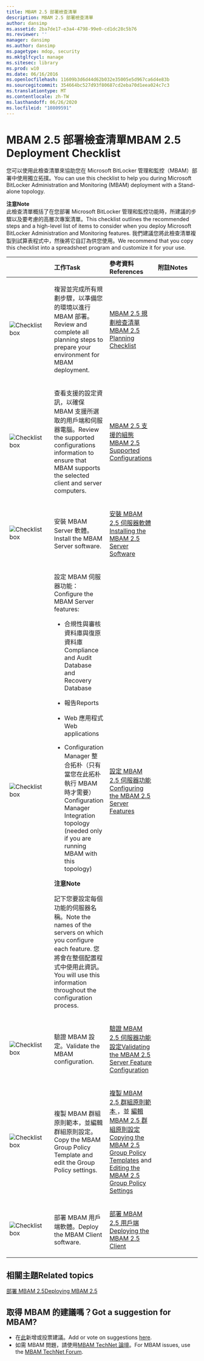 ```yaml
---
title: MBAM 2.5 部署檢查清單
description: MBAM 2.5 部署檢查清單
author: dansimp
ms.assetid: 2ba7de17-e3a4-4798-99e0-cd1dc28c5b76
ms.reviewer: ''
manager: dansimp
ms.author: dansimp
ms.pagetype: mdop, security
ms.mktglfcycl: manage
ms.sitesec: library
ms.prod: w10
ms.date: 06/16/2016
ms.openlocfilehash: 11609b3d6d44d62b032e35005e5d967ca6d4e83b
ms.sourcegitcommit: 354664bc527d93f80687cd2eba70d1eea024c7c3
ms.translationtype: MT
ms.contentlocale: zh-TW
ms.lasthandoff: 06/26/2020
ms.locfileid: "10809591"
---
```

# <span data-ttu-id="69119-103">MBAM 2.5 部署檢查清單</span><span class="sxs-lookup"><span data-stu-id="69119-103">MBAM 2.5 Deployment Checklist</span></span>


<span data-ttu-id="69119-104">您可以使用此檢查清單來協助您在 Microsoft BitLocker 管理和監控（MBAM）部署中使用獨立拓撲。</span><span class="sxs-lookup"><span data-stu-id="69119-104">You can use this checklist to help you during Microsoft BitLocker Administration and Monitoring (MBAM) deployment with a Stand-alone topology.</span></span>

**<span data-ttu-id="69119-105">注意</span><span class="sxs-lookup"><span data-stu-id="69119-105">Note</span></span>**  
<span data-ttu-id="69119-106">此檢查清單概括了在您部署 Microsoft BitLocker 管理和監控功能時，所建議的步驟以及要考慮的高層次專案清單。</span><span class="sxs-lookup"><span data-stu-id="69119-106">This checklist outlines the recommended steps and a high-level list of items to consider when you deploy Microsoft BitLocker Administration and Monitoring features.</span></span> <span data-ttu-id="69119-107">我們建議您將此檢查清單複製到試算表程式中，然後將它自訂為供您使用。</span><span class="sxs-lookup"><span data-stu-id="69119-107">We recommend that you copy this checklist into a spreadsheet program and customize it for your use.</span></span>



<table>
<colgroup>
<col width="25%" />
<col width="25%" />
<col width="25%" />
<col width="25%" />
</colgroup>
<thead>
<tr class="header">
<th align="left"></th>
<th align="left"><span data-ttu-id="69119-108">工作</span><span class="sxs-lookup"><span data-stu-id="69119-108">Task</span></span></th>
<th align="left"><span data-ttu-id="69119-109">參考資料</span><span class="sxs-lookup"><span data-stu-id="69119-109">References</span></span></th>
<th align="left"><span data-ttu-id="69119-110">附註</span><span class="sxs-lookup"><span data-stu-id="69119-110">Notes</span></span></th>
</tr>
</thead>
<tbody>
<tr class="odd">
<td align="left"><img src="images/checklistbox.gif" alt="Checklist box" /></td>
<td align="left"><p><span data-ttu-id="69119-111">複習並完成所有規劃步驟，以準備您的環境以進行 MBAM 部署。</span><span class="sxs-lookup"><span data-stu-id="69119-111">Review and complete all planning steps to prepare your environment for MBAM deployment.</span></span></p></td>
<td align="left"><p><a href="mbam-25-planning-checklist.md" data-raw-source="[MBAM 2.5 Planning Checklist](mbam-25-planning-checklist.md)"><span data-ttu-id="69119-112">MBAM 2.5 規劃檢查清單</span><span class="sxs-lookup"><span data-stu-id="69119-112">MBAM 2.5 Planning Checklist</span></span></a></p></td>
<td align="left"><p></p></td>
</tr>
<tr class="even">
<td align="left"><img src="images/checklistbox.gif" alt="Checklist box" /></td>
<td align="left"><p><span data-ttu-id="69119-113">查看支援的設定資訊，以確保 MBAM 支援所選取的用戶端和伺服器電腦。</span><span class="sxs-lookup"><span data-stu-id="69119-113">Review the supported configurations information to ensure that MBAM supports the selected client and server computers.</span></span></p></td>
<td align="left"><p><a href="mbam-25-supported-configurations.md" data-raw-source="[MBAM 2.5 Supported Configurations](mbam-25-supported-configurations.md)"><span data-ttu-id="69119-114">MBAM 2.5 支援的組態</span><span class="sxs-lookup"><span data-stu-id="69119-114">MBAM 2.5 Supported Configurations</span></span></a></p></td>
<td align="left"><p></p></td>
</tr>
<tr class="odd">
<td align="left"><img src="images/checklistbox.gif" alt="Checklist box" /></td>
<td align="left"><p><span data-ttu-id="69119-115">安裝 MBAM Server 軟體。</span><span class="sxs-lookup"><span data-stu-id="69119-115">Install the MBAM Server software.</span></span></p></td>
<td align="left"><p><a href="installing-the-mbam-25-server-software.md" data-raw-source="[Installing the MBAM 2.5 Server Software](installing-the-mbam-25-server-software.md)"><span data-ttu-id="69119-116">安裝 MBAM 2.5 伺服器軟體</span><span class="sxs-lookup"><span data-stu-id="69119-116">Installing the MBAM 2.5 Server Software</span></span></a></p></td>
<td align="left"><p></p></td>
</tr>
<tr class="even">
<td align="left"><img src="images/checklistbox.gif" alt="Checklist box" /></td>
<td align="left"><p><span data-ttu-id="69119-117">設定 MBAM 伺服器功能：</span><span class="sxs-lookup"><span data-stu-id="69119-117">Configure the MBAM Server features:</span></span></p>
<ul>
<li><p><span data-ttu-id="69119-118">合規性與審核資料庫與復原資料庫</span><span class="sxs-lookup"><span data-stu-id="69119-118">Compliance and Audit Database and Recovery Database</span></span></p></li>
<li><p><span data-ttu-id="69119-119">報告</span><span class="sxs-lookup"><span data-stu-id="69119-119">Reports</span></span></p></li>
<li><p><span data-ttu-id="69119-120">Web 應用程式</span><span class="sxs-lookup"><span data-stu-id="69119-120">Web applications</span></span></p></li>
<li><p><span data-ttu-id="69119-121">Configuration Manager 整合拓朴（只有當您在此拓朴執行 MBAM 時才需要）</span><span class="sxs-lookup"><span data-stu-id="69119-121">Configuration Manager Integration topology (needed only if you are running MBAM with this topology)</span></span></p></li>
</ul>
<div class="alert">
<strong><span data-ttu-id="69119-122">注意</span><span class="sxs-lookup"><span data-stu-id="69119-122">Note</span></span></strong><br/><p><span data-ttu-id="69119-123">記下您要設定每個功能的伺服器名稱。</span><span class="sxs-lookup"><span data-stu-id="69119-123">Note the names of the servers on which you configure each feature.</span></span> <span data-ttu-id="69119-124">您將會在整個配置程式中使用此資訊。</span><span class="sxs-lookup"><span data-stu-id="69119-124">You will use this information throughout the configuration process.</span></span></p>
</div>
<div>

</div></td>
<td align="left"><p><a href="configuring-the-mbam-25-server-features.md" data-raw-source="[Configuring the MBAM 2.5 Server Features](configuring-the-mbam-25-server-features.md)"><span data-ttu-id="69119-125">設定 MBAM 2.5 伺服器功能</span><span class="sxs-lookup"><span data-stu-id="69119-125">Configuring the MBAM 2.5 Server Features</span></span></a></p></td>
<td align="left"><p></p></td>
</tr>
<tr class="odd">
<td align="left"><img src="images/checklistbox.gif" alt="Checklist box" /></td>
<td align="left"><p><span data-ttu-id="69119-126">驗證 MBAM 設定。</span><span class="sxs-lookup"><span data-stu-id="69119-126">Validate the MBAM configuration.</span></span></p></td>
<td align="left"><p><a href="validating-the-mbam-25-server-feature-configuration.md" data-raw-source="[Validating the MBAM 2.5 Server Feature Configuration](validating-the-mbam-25-server-feature-configuration.md)"><span data-ttu-id="69119-127">驗證 MBAM 2.5 伺服器功能設定</span><span class="sxs-lookup"><span data-stu-id="69119-127">Validating the MBAM 2.5 Server Feature Configuration</span></span></a></p></td>
<td align="left"><p></p></td>
</tr>
<tr class="even">
<td align="left"><img src="images/checklistbox.gif" alt="Checklist box" /></td>
<td align="left"><p><span data-ttu-id="69119-128">複製 MBAM 群組原則範本，並編輯群組原則設定。</span><span class="sxs-lookup"><span data-stu-id="69119-128">Copy the MBAM Group Policy Template and edit the Group Policy settings.</span></span></p></td>
<td align="left"><p><a href="copying-the-mbam-25-group-policy-templates.md" data-raw-source="[Copying the MBAM 2.5 Group Policy Templates](copying-the-mbam-25-group-policy-templates.md)"><span data-ttu-id="69119-129">複製 MBAM 2.5 群組原則範本 </a> ，並 <a href="editing-the-mbam-25-group-policy-settings.md" data-raw-source="[Editing the MBAM 2.5 Group Policy Settings](editing-the-mbam-25-group-policy-settings.md)"> 編輯 MBAM 2.5 群組原則設定</span><span class="sxs-lookup"><span data-stu-id="69119-129">Copying the MBAM 2.5 Group Policy Templates</a> and <a href="editing-the-mbam-25-group-policy-settings.md" data-raw-source="[Editing the MBAM 2.5 Group Policy Settings](editing-the-mbam-25-group-policy-settings.md)">Editing the MBAM 2.5 Group Policy Settings</span></span></a></p></td>
<td align="left"><p></p></td>
</tr>
<tr class="odd">
<td align="left"><img src="images/checklistbox.gif" alt="Checklist box" /></td>
<td align="left"><p><span data-ttu-id="69119-130">部署 MBAM 用戶端軟體。</span><span class="sxs-lookup"><span data-stu-id="69119-130">Deploy the MBAM Client software.</span></span></p></td>
<td align="left"><p><a href="deploying-the-mbam-25-client.md" data-raw-source="[Deploying the MBAM 2.5 Client](deploying-the-mbam-25-client.md)"><span data-ttu-id="69119-131">部署 MBAM 2.5 用戶端</span><span class="sxs-lookup"><span data-stu-id="69119-131">Deploying the MBAM 2.5 Client</span></span></a></p></td>
<td align="left"><p></p></td>
</tr>
</tbody>
</table>




## <span data-ttu-id="69119-132">相關主題</span><span class="sxs-lookup"><span data-stu-id="69119-132">Related topics</span></span>


[<span data-ttu-id="69119-133">部署 MBAM 2.5</span><span class="sxs-lookup"><span data-stu-id="69119-133">Deploying MBAM 2.5</span></span>](deploying-mbam-25.md)




## <span data-ttu-id="69119-134">取得 MBAM 的建議嗎？</span><span class="sxs-lookup"><span data-stu-id="69119-134">Got a suggestion for MBAM?</span></span>
- <span data-ttu-id="69119-135">在[此](http://mbam.uservoice.com/forums/268571-microsoft-bitlocker-administration-and-monitoring)新增或投票建議。</span><span class="sxs-lookup"><span data-stu-id="69119-135">Add or vote on suggestions [here](http://mbam.uservoice.com/forums/268571-microsoft-bitlocker-administration-and-monitoring).</span></span> 
- <span data-ttu-id="69119-136">如需 MBAM 問題，請使用[MBAM TechNet 論壇](https://social.technet.microsoft.com/Forums/home?forum=mdopmbam)。</span><span class="sxs-lookup"><span data-stu-id="69119-136">For MBAM issues, use the [MBAM TechNet Forum](https://social.technet.microsoft.com/Forums/home?forum=mdopmbam).</span></span>




